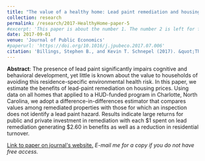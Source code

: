```yaml
---
title: "The value of a healthy home: Lead paint remediation and housing values"
collection: research
permalink: /research/2017-HealthyHome-paper-5
#excerpt: 'This paper is about the number 1. The number 2 is left for future work.'
date: 2017-09-01
venue: 'Journal of Public Economics'
#paperurl: 'https://doi.org/10.1016/j.jpubeco.2017.07.006'
citation: 'Billings, Stephen B., and Kevin T. Schnepel (2017). &quot;The value of a healthy home: Lead paint remediation and housing values.&quot; <i>Journal of Public Economics</i>. 153.'
---
```


**Abstract**: The presence of lead paint significantly impairs cognitive and behavioral development, yet little is known about the value to households of avoiding this residence-specific environmental health risk. In this paper, we estimate the benefits of lead-paint remediation on housing prices. Using data on all homes that applied to a HUD-funded program in Charlotte, North Carolina, we adopt a difference-in-differences estimator that compares values among remediated properties with those for which an inspection does not identify a lead paint hazard. Results indicate large returns for public and private investment in remediation with each \$1 spent on lead remediation generating \$2.60 in benefits as well as a reduction in residential turnover.

[Link to paper on journal's website.](https://doi.org/10.1016/j.jpubeco.2017.07.006) *E-mail me for a copy if you do not have free access.*
